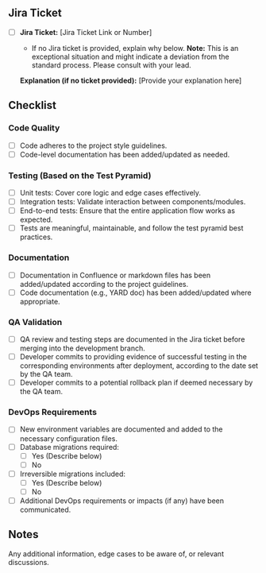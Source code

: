 ## Jira Ticket

- [ ] **Jira Ticket:** [Jira Ticket Link or Number] 
   - If no Jira ticket is provided, explain why below. **Note:** This is an exceptional situation and might indicate a deviation from the standard process. Please consult with your lead.

   **Explanation (if no ticket provided):**
   [Provide your explanation here]

## Checklist

### Code Quality
- [ ] Code adheres to the project style guidelines.
- [ ] Code-level documentation has been added/updated as needed.

### Testing (Based on the Test Pyramid)
- [ ] Unit tests: Cover core logic and edge cases effectively.
- [ ] Integration tests: Validate interaction between components/modules.
- [ ] End-to-end tests: Ensure that the entire application flow works as expected.
- [ ] Tests are meaningful, maintainable, and follow the test pyramid best practices.

### Documentation
- [ ] Documentation in Confluence or markdown files has been added/updated according to the project guidelines.
- [ ] Code documentation (e.g., YARD doc) has been added/updated where appropriate.

### QA Validation
- [ ] QA review and testing steps are documented in the Jira ticket before merging into the development branch.
- [ ] Developer commits to providing evidence of successful testing in the corresponding environments after deployment, according to the date set by the QA team.
- [ ] Developer commits to a potential rollback plan if deemed necessary by the QA team.

### DevOps Requirements
- [ ] New environment variables are documented and added to the necessary configuration files.
- [ ] Database migrations required:
  - [ ] Yes (Describe below)
  - [ ] No
- [ ] Irreversible migrations included:
  - [ ] Yes (Describe below)
  - [ ] No
- [ ] Additional DevOps requirements or impacts (if any) have been communicated.

## Notes

Any additional information, edge cases to be aware of, or relevant discussions.
